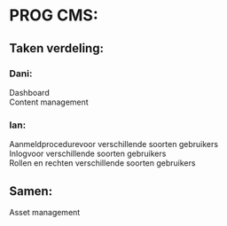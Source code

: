 # PROG CMS:


## Taken verdeling:

### Dani: <br>
Dashboard <br>
Content management <br>


### Ian: <br>
Aanmeldprocedurevoor verschillende soorten gebruikers <br>
Inlogvoor verschillende soorten gebruikers <br>
Rollen en rechten verschillende soorten gebruikers <br>

## Samen:
Asset management
